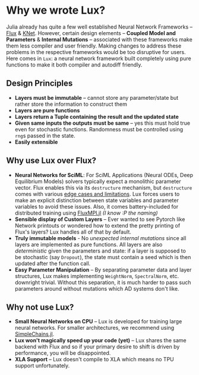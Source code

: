 
<a id='Why-we-wrote-Lux?'></a>

# Why we wrote Lux?


Julia already has quite a few well established Neural Network Frameworks – [Flux](https://fluxml.ai/) & [KNet](https://denizyuret.github.io/Knet.jl/latest/). However, certain design elements – **Coupled Model and Parameters** & **Internal Mutations** – associated with these frameworks make them less compiler and user friendly. Making changes to address these problems in the respective frameworks would be too disruptive for users. Here comes in `Lux`: a neural network framework built completely using pure functions to make it both compiler and autodiff friendly.


<a id='Design-Principles'></a>

## Design Principles


  * **Layers must be immutable** – cannot store any parameter/state but rather store the information to construct them
  * **Layers are pure functions**
  * **Layers return a Tuple containing the result and the updated state**
  * **Given same inputs the outputs must be same** – yes this must hold true even for stochastic functions. Randomness must be controlled using `rng`s passed in the state.
  * **Easily extensible**


<a id='Why-use-Lux-over-Flux?'></a>

## Why use Lux over Flux?


  * **Neural Networks for SciML**: For SciML Applications (Neural ODEs, Deep Equilibrium Models) solvers typically expect a monolithic parameter vector. Flux enables this via its `destructure` mechanism, but `destructure` comes with various [edge cases and limitations](https://fluxml.ai/Optimisers.jl/dev/api/#Optimisers.destructure). Lux forces users to make an explicit distinction between state variables and parameter variables to avoid these issues. Also, it comes battery-included for distributed training using [FluxMPI.jl](https://github.com/avik-pal/FluxMPI.jl) *(I know :P the naming)*
  * **Sensible display of Custom Layers** – Ever wanted to see Pytorch like Network printouts or wondered how to extend the pretty printing of Flux's layers? Lux handles all of that by default.
  * **Truly immutable models** - No *unexpected internal mutations* since all layers are implemented as pure functions. All layers are also *deterministic* given the parameters and state: if a layer is supposed to be stochastic (say `Dropout`), the state must contain a seed which is then updated after the function call.
  * **Easy Parameter Manipulation** – By separating parameter data and layer structures, Lux makes implementing `WeightNorm`, `SpectralNorm`, etc. downright trivial. Without this separation, it is much harder to pass such parameters around without mutations which AD systems don't like.


<a id='Why-not-use-Lux?'></a>

## Why not use Lux?


  * **Small Neural Networks on CPU** – Lux is developed for training large neural networks. For smaller architectures, we recommend using [SimpleChains.jl](https://github.com/PumasAI/SimpleChains.jl).
  * **Lux won't magically speed up your code (yet)** – Lux shares the same backend with Flux and so if your primary desire to shift is driven by performance, you will be disappointed.
  * **XLA Support** – Lux doesn't compile to XLA which means no TPU support unfortunately.

